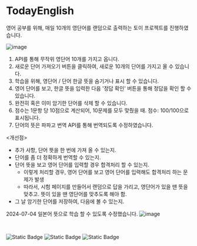# TodayEnglish
영어 공부를 위해, 매일 10개의 영단어를 랜덤으로 출력하는 토이 프로젝트를 진행하였습니다.

![image](https://github.com/MrHur/TodayEnglish/assets/79696786/d8b9b216-fadc-458c-8a63-dfc8317e9e66)

1. API를 통해 무작위 영단어 10개를 가지고 옵니다.
2. 새로운 단어 가져오기 버튼을 클릭하여, 새로운 10개의 단어를 가지고 올 수 있습니다.
3. 학습을 위해, 영단어 / 단어 한글 뜻을 숨기거나 표시 할 수 있습니다.
4. 영어 단어를 보고, 한글 뜻을 입력한 다음 '정답 확인' 버튼을 통해 정답을 확인 할 수 있습니다.
5. 완전히 혹은 이미 암기한 단어를 삭제 할 수 있습니다.
6. 점수는 1문항 당 10점으로 계산되어, 10문제를 모두 맞췄을 때. 점수: 100/100으로 표시됩니다.
7. 단어의 뜻은 파파고 번역 API를 통해 번역되도록 수정하였습니다.


<개선점>
   + 추가 사항, 단어 뜻을 한 번에 가져 올 수 있는지.
   + 단어를 좀 더 정확하게 번역할 수 있는지.
   + 단어 뜻을 보고 영어 단어를 입력할 경우 합격처리 할 수 있는지.
      + 이렇게 처리할 경우, 영어 단어를 보고 영어 단어를 입력해도 합격처리 하는 문제가 발생
      + 따라서, 시험 페이지를 만들어서 랜덤으로 답을 가리고, 영단어가 있을 땐 뜻을 맞추고. 뜻이 있을 땐 영단어를 맞추도록 해야 함.    
   + 그 날 암기한 단어를 저장하여, 다음에 볼 수 있는지.

2024-07-04
         일본어 뜻으로 학습 할 수 있도록 수정했습니다.
![image](https://github.com/MrHur/TodayEnglish/assets/79696786/88196c7b-c149-408f-856e-dffc2fa6784b)

<br>

![Static Badge](https://img.shields.io/badge/HTML5-%23E34F26?style=for-the-badge&logo=HTML5&logoColor=white&labelColor=#E34F26)
![Static Badge](https://img.shields.io/badge/CSS3-%231572B6?style=for-the-badge&logo=CSS3&logoColor=white&labelColor=#1572B6)
![Static Badge](https://img.shields.io/badge/JavaScript-%23F7DF1E?style=for-the-badge&logo=JavaScript&logoColor=white&labelColor=#F7DF1E)